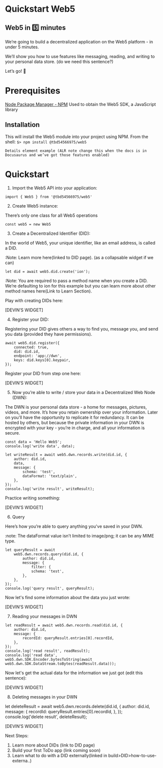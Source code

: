 # Quickstart Web5

## Web5 in 5️⃣ minutes

We’re going to build a decentralized application on the Web5 platform - in under 5 minutes.

We’ll show you how to use features like messaging, reading, and writing to your personal data store. (do we need this sentence?)

Let’s go! 🚀

# Prerequisites

[Node Package Manager - NPM](https://docs.npmjs.com/downloading-and-installing-node-js-and-npm)
Used to obtain the Web5 SDK, a JavaScript library

## Installation
This will install the Web5 module into your project using NPM. From the shell:
`$> npm install @tbd54566975/web5`

`Details element example (ALR note change this when the docs is in Docusaurus and we’ve got those features enabled)`

# Quickstart

1. Import the Web5 API into your application:

`import { Web5 } from '@tbd54566975/web5'`

2. Create Web5 instance:

There’s only one class for all Web5 operations

`const web5 = new Web5`

3. Create a Decentralized Identifier (DID):

In the world of Web5, your unique identifier, like an email address, is called a DID.

:Note: Learn more here(linked to DID page). (as a collapsable widget if we can)

`let did = await web5.did.create('ion');`

:Note: You are required to pass a method name when you create a DID. We’re defaulting to ion for this example but you can learn more about other method names here(Link to Learn Section).

Play with creating DIDs here:

[DEVIN’S WIDGET]

4. Register your DID:

Registering your DID gives others a way to find you, message you, and send you data (provided they have permissions).

```
await web5.did.register({
    connected: true,
    did: did.id,
    endpoint: 'app://dwn',
    keys: did.keys[0].keypair,
});
```

Register your DID from step one here:

[DEVIN’S WIDGET]

5. Now you’re able to write / store your data in a Decentralized Web Node (DWN):

The DWN is your personal data store - a home for messages, pictures, videos, and more. It’s how you retain ownership over your information. Later on you’ll have the opportunity to replicate it for redundancy. It can be hosted by others, but because the private information in your DWN is encrypted with your key - you’re in charge, and all your information is secure.

```
const data = 'Hello Web5';
console.log('write data', data);

let writeResult = await web5.dwn.records.write(did.id, {
    author: did.id,
    data,
    message: {
        schema: 'test',
        dataFormat: 'text/plain',
    },
});
console.log('write result', writeResult);
```

Practice writing something:

[DEVIN’S WIDGET]

6. Query

Here’s how you’re able to query anything you've saved in your DWN.

:note: The dataFormat value isn’t limited to image/png; it can be any MIME type.

```
let queryResult = await
    web5.dwn.records.query(did.id, {
        author: did.id,
        message: {
            filter: {
            schema: 'test',
        },
    },
});
console.log('query result', queryResult);
```

Now let's find some information about the data you just wrote:

[DEVIN’S WIDGET]

7. Reading your messages in DWN

```
let readResult = await web5.dwn.records.read(did.id, {
    author: did.id,
    message: {
        recordId: queryResult.entries[0].recordId,
    },
});
console.log('read result', readResult);
console.log('read data',
web5.dwn.SDK.Encoder.bytesToString(await web5.dwn.SDK.DataStream.toBytes(readResult.data)));
```

Now let's get the actual data for the information we just got (edit this sentence):

[DEVIN’S WIDGET]

8. Deleting messages in your DWN

let deleteResult = await web5.dwn.records.delete(did.id, {
    author: did.id,
    message: {
        recordId: queryResult.entries[0].recordId,
    },
});
console.log('delete result', deleteResult);

[DEVIN’S WIDGET]

Next Steps:
1. Learn more about DIDs (link to DID page)
2. Build your first ToDo app (link coming soon)
3. Learn what to do with a DID externally(linked in build>DID>how-to-use-externa..)